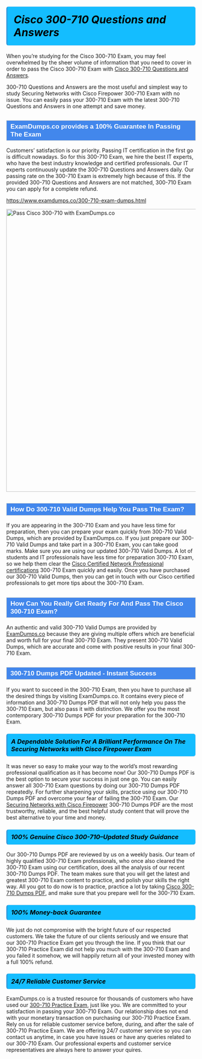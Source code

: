 <h1>                <strong><span style="display: block; color: #000000; background: #14BDFF; border: 0.5px solid #AED6F1; border-left: 3px solid #3498DB; padding: .6em; border-radius: 6px;">                     <em>Cisco 300-710 <span class="exam_variation">Questions and Answers</span> </em>                </span></strong>            </h1>                        <p>When you’re studying for the Cisco 300-710 Exam, you may feel overwhelmed by the sheer volume of information             that you need to cover in order to pass the Cisco 300-710 Exam with <a href="https://www.examdumps.co/300-710-exam-dumps.html">Cisco 300-710 <span class="exam_variation">Questions and Answers</span></a>.</p>            <p>300-710 <span class="exam_variation">Questions and Answers</span> are the most useful and simplest way to study Securing Networks with Cisco Firepower 300-710 Exam             with no issue. You can easily pass your 300-710 Exam with the latest 300-710 <span class="exam_variation">Questions and Answers</span> in one attempt and save money.</p>                        <h2 style="background: #4287ec; border: 1px solid #cccccc; padding: 5px 10px;">                <span style="color: #ffffff;">                    <span style="font-size: 11pt;">                        <span style="line-height: normal;">                            <span style="font-family: Calibri,sans-serif;">                                <strong>                                    <span style="font-size: 13.0pt;">ExamDumps.co provides a 100% Guarantee In Passing The Exam</span>                                </strong>                            </span>                        </span>                    </span>                </span>            </h2>                        <p>Customers’ satisfaction is our priority. Passing IT certification in the first go is difficult nowadays. So for this 300-710 Exam,             we hire the best IT experts, who have the best industry knowledge and certified professionals. Our IT experts continuously update the 300-710 <span class="exam_variation">Questions and Answers</span>             daily. Our passing rate on the 300-710 Exam is extremely high because of this. If the provided 300-710 <span class="exam_variation">Questions and Answers</span> are not matched, 300-710 Exam you             can apply for a complete refund.</p>                                    <p><a href="https://www.examdumps.co/300-710-exam-dumps.html">https://www.examdumps.co/300-710-exam-dumps.html</a></p>                        <p><a href="https://www.examdumps.co/"><img src="https://www.examdumps.co//images/banners/big-sale-20-percent-discount-offer-examdumps.jpg" class="postImage" alt="Pass Cisco 300-710 with ExamDumps.co" width="750"></a></p>                                        <h2 style="background: #4287ec; border: 1px solid #cccccc; padding: 5px 10px;">                <span style="color: #ffffff;">                    <span style="font-size: 11pt;">                        <span style="line-height: normal;">                            <span style="font-family: Calibri,sans-serif;">                                <strong>                                    <span style="font-size: 13.0pt;">How Do 300-710 <span class="exam_variation2">Valid Dumps</span> Help You Pass The Exam?</span>                                </strong>                            </span>                        </span>                    </span>                </span>            </h2>                        <p>If you are appearing in the 300-710 Exam and you have less time for preparation, then you can prepare your exam quickly from 300-710 <span class="exam_variation2">Valid Dumps</span>,             which are provided by ExamDumps.co. If you just prepare our 300-710 <span class="exam_variation2">Valid Dumps</span> and take part in a 300-710 Exam, you can take good marks.             Make sure you are using our updated 300-710 <span class="exam_variation2">Valid Dumps</span>. A lot of students and IT professionals have less time for preparation 300-710 Exam,             so we help them clear the <a href="https://www.examdumps.co/ccnp-exam-dumps.html">Cisco Certified Network Professional certifications</a> 300-710 Exam quickly and easily. Once you have purchased             our 300-710 <span class="exam_variation2">Valid Dumps</span>, then you can get in touch with our Cisco certified professionals to get more tips about the 300-710 Exam.</p>                        <h2 style="background: #4287ec; border: 1px solid #cccccc; padding: 5px 10px;">                <span style="color: #ffffff;">                    <span style="font-size: 11pt;">                        <span style="line-height: normal;">                            <span style="font-family: Calibri,sans-serif;">                                <strong>                                    <span style="font-size: 13.0pt;">How Can You Really Get Ready For And Pass The Cisco 300-710 Exam?</span>                                </strong>                            </span>                        </span>                    </span>                </span>            </h2>                        <p>An authentic and valid 300-710 <span class="exam_variation2">Valid Dumps</span> are provided by <a href="https://www.examdumps.co/">ExamDumps.co</a> because they are giving multiple offers which are beneficial             and worth full for your final 300-710 Exam. They present 300-710 <span class="exam_variation2">Valid Dumps</span>, which are accurate and come with positive             results in your final 300-710 Exam.</p>                        <h2 style="background: #4287ec; border: 1px solid #cccccc; padding: 5px 10px;">                <span style="color: #ffffff;">                    <span style="font-size: 11pt;">                        <span style="line-height: normal;">                            <span style="font-family: Calibri,sans-serif;">                                <strong>                                    <span style="font-size: 13.0pt;">300-710 <span class="exam_variation3">Dumps PDF</span> Updated - Instant Success</span>                                </strong>                            </span>                        </span>                    </span>                </span>            </h2>                        <p>If you want to succeed in the 300-710 Exam, then you have to purchase all the desired things by visiting ExamDumps.co.             It contains every piece of information and 300-710 <span class="exam_variation3">Dumps PDF</span> that will not only help you pass the 300-710 Exam,             but also pass it with distinction. We offer you the most contemporary 300-710 <span class="exam_variation3">Dumps PDF</span> for your preparation for the 300-710 Exam.</p>                        <h3>                <strong>                    <span style="display: block; color: #000000; background: #14BDFF; border: 0.5px solid #AED6F1; border-left: 3px solid #3498DB; padding: .6em; border-radius: 6px;">                        <em>A Dependable Solution For A Brilliant Performance On The Securing Networks with Cisco Firepower Exam</em>                    </span>                </strong>            </h3>                        <p>It was never so easy to make your way to the world’s most rewarding professional qualification as it has become now! Our 300-710 <span class="exam_variation3">Dumps PDF</span>             is the best option to secure your success in just one go. You can easily answer all 300-710 Exam questions by doing our 300-710 <span class="exam_variation3">Dumps PDF</span>             repeatedly. For further sharpening your skills, practice using our 300-710 <span class="exam_variation3">Dumps PDF</span> and overcome your fear of failing the 300-710 Exam.             Our <a href="https://www.examdumps.co/300-710-exam-dumps.html">Securing Networks with Cisco Firepower</a> 300-710 <span class="exam_variation3">Dumps PDF</span> are the most trustworthy, reliable, and the best helpful study             content that will prove the best alternative to your time and money.</p>                        <h3>                <strong>                    <span style="display: block; color: #000000; background: #14BDFF; border: 0.5px solid #AED6F1; border-left: 3px solid #3498DB; padding: .6em; border-radius: 6px;">                        <em>100% Genuine Cisco 300-710–Updated Study Guidance </em>                    </span>                </strong>            </h3>                        <p>Our 300-710 <span class="exam_variation3">Dumps PDF</span> are reviewed by us on a weekly basis. Our team of highly qualified 300-710 Exam professionals, who once also             cleared the 300-710 Exam using our certification, does all the analysis of our recent 300-710 <span class="exam_variation3">Dumps PDF</span>. The team makes sure that you will get the             latest and greatest 300-710 Exam content to practice, and polish your skills the right way. All you got to do now is to practice, practice a lot by             taking <a href="https://www.examdumps.co/cisco-exam-dumps.html">Cisco 300-710 <span class="exam_variation3">Dumps PDF</span></a>, and make sure that you prepare well for the 300-710 Exam.</p>                        <h3>                <strong>                    <span style="display: block; color: #000000; background: #14BDFF; border: 0.5px solid #AED6F1; border-left: 3px solid #3498DB; padding: .6em; border-radius: 6px;">                        <em>100% Money-back Guarantee</em>                    </span>                </strong>            </h3>                        <p>We just do not compromise with the bright future of our respected customers. We take the future of our clients seriously and we ensure that our             300-710 <span class="exam_variation4">Practice Exam</span> get you through the line. If you think that our 300-710 <span class="exam_variation4">Practice Exam</span> did not help you much with the 300-710 Exam and you             failed it somehow, we will happily return all of your invested money with a full 100% refund.</p>                                    <h3>                <strong>                    <span style="display: block; color: #000000; background: #14BDFF; border: 0.5px solid #AED6F1; border-left: 3px solid #3498DB; padding: .6em; border-radius: 6px;">                        <em>24/7 Reliable Customer Service</em>                    </span>                </strong>            </h3>                        <p>ExamDumps.co is a trusted resource for thousands of customers who have used our <a href="https://www.examdumps.co/300-710-exam-dumps.html">300-710 <span class="exam_variation4">Practice Exam</span></a>, just like you. We are committed to your             satisfaction in passing your 300-710 Exam. Our relationship does not end with your monetary transaction on purchasing our 300-710 <span class="exam_variation4">Practice Exam</span>.             Rely on us for reliable customer service before, during, and after the sale of 300-710 <span class="exam_variation4">Practice Exam</span>. We are offering 24/7 customer service so you             can contact us anytime, in case you have issues or have any queries related to our 300-710 Exam. Our professional experts and customer service             representatives are always here to answer your quires.</p>                    
